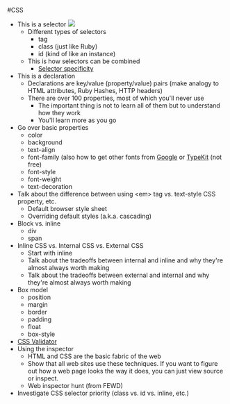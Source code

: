 #CSS

- This is a selector
    ![](http://f.cl.ly/items/1J421C3m0V0G3s3J3I3o/css.png)
    - Different types of selectors
        - tag
        - class (just like Ruby)
        - id (kind of like an instance)
    - This is how selectors can be combined
        - [Selector specificity](http://specificity.keegan.st/)
- This is a declaration
    - Declarations are key/value (property/value) pairs (make analogy to HTML attributes, Ruby Hashes, HTTP headers)
    - There are over 100 properties, most of which you'll never use
        - The important thing is not to learn all of them but to understand how they work
        - You'll learn more as you go
- Go over basic properties
    - color
    - background
    - text-align
    - font-family (also how to get other fonts from [Google](http://www.google.com/fonts/) or [TypeKit](https://typekit.com/) (not free)
    - font-style
    - font-weight
    - text-decoration
- Talk about the difference between using &lt;em&gt; tag vs. text-style CSS property, etc.
    - Default browser style sheet
    - Overriding default styles (a.k.a. cascading)
- Block vs. inline
    - div
    - span
- Inline CSS vs. Internal CSS vs. External CSS
    - Start with inline
    - Talk about the tradeoffs between internal and inline and why they're almost always worth making
    - Talk about the tradeoffs between external and internal and why they're almost always worth making
- Box model
    - position
    - margin
    - border
    - padding
    - float
    - box-style
- [CSS Validator](http://jigsaw.w3.org/css-validator/)
- Using the inspector
    - HTML and CSS are the basic fabric of the web
    - Show that all web sites use these techniques. If you want to figure out how a web page looks the way it does, you can just view source or inspect.
    - Web inspector hunt (from FEWD)
- Investigate CSS selector priority (class vs. id vs. inline, etc.)
